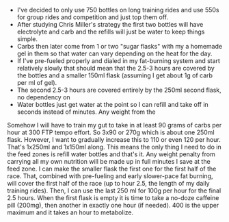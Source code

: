 - I've decided to only use 750 bottles on long training rides and use 550s for group rides and competition and just top them off.
- After studying Chris Miller's strategy the first two bottles will have electrolyte and carb and the refills will just be water to keep things simple. 
- Carbs then later come from 1 or two "sugar flasks" with my a homemade gel in them so that water can vary depending on the heat for the day.
- If I've pre-fueled properly and dialed in my fat-burning system and start relatively slowly that should mean that the 2.5-3 hours are covered by the bottles and a smaller 150ml flask (assuming I get about 1g of carb per ml of gel). 
- The second 2.5-3 hours are covered entirely by the 250ml second flask, no dependency on 
- Water bottles just get water at the point so I can refill and take off in seconds instead of minutes. Any weight from the 

Somehow I will have to train my gut to take in at least 90 grams of carbs per hour at 300 FTP tempo effort. So 3x90 or 270g which is about one 250ml flask. However, I want to gradually increase this to 110 or even 120 per hour. That's 1x250ml and 1x150ml along. This means the only thing I need to do in the feed zones is refill water bottles and that's it.  Any weight penalty from carrying all my own nutrition will be made up in full minutes I save at the feed zone. I can make the smaller flask the first one for the first half of the race. That, combined with pre-fueling and early slower-pace fat burning, will cover the first half of the race (up to hour 2.5, the length of my daily training rides). Then, I can use the last 250 ml for 100g per hour for the final 2.5 hours. When the first flask is empty it is time to take a no-doze caffeine pill (200mg), then another in exactly one hour (if needed). 400 is the upper maximum and it takes an hour to metabolize.